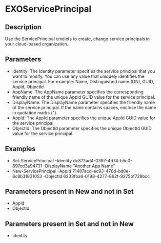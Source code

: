 # EXOServicePrincipal

## Description

Use the ServicePrincipal cmdlets to create, change service principals in your cloud-based organization.

## Parameters

- Identity: The Identity parameter specifies the service principal that you want to modify. You can use any value that uniquely identifies the service principal. For example: Name, Distinguished name (DN), GUID, AppId, ObjectId
- AppName: The AppName parameter specifies the corresponding friendly name of the unique AppId GUID value for the service principal.
- DisplayName: The DisplayName parameter specifies the friendly name of the service principal. If the name contains spaces, enclose the name in quotation marks (").
- AppId: The AppId parameter specifies the unique AppId GUID value for the service principal.
- ObjectId: The ObjectId parameter specifies the unique ObjectId GUID value for the service principal.

## Examples

- Set-ServicePrincipal -Identity dc873ad4-0397-4d74-b5c0-897cd3a94731 -DisplayName "Another App Name"
- New-ServicePrincipal -AppId 71487acd-ec93-476d-bd0e-6c8b31831053 -ObjectId 6233fba6-0198-4277-892f-9275bf728bcc

## Parameters present in New and not in Set

- AppId
- ObjectId

## Parameters present in Set and not in New

- Identity
